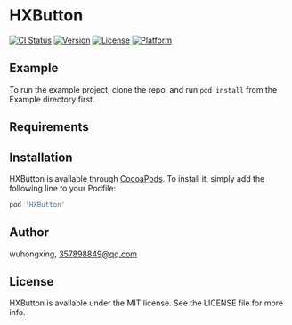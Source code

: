 # HXButton

[![CI Status](https://img.shields.io/travis/wuhongxing/HXButton.svg?style=flat)](https://travis-ci.org/wuhongxing/HXButton)
[![Version](https://img.shields.io/cocoapods/v/HXButton.svg?style=flat)](https://cocoapods.org/pods/HXButton)
[![License](https://img.shields.io/cocoapods/l/HXButton.svg?style=flat)](https://cocoapods.org/pods/HXButton)
[![Platform](https://img.shields.io/cocoapods/p/HXButton.svg?style=flat)](https://cocoapods.org/pods/HXButton)

## Example

To run the example project, clone the repo, and run `pod install` from the Example directory first.

## Requirements

## Installation

HXButton is available through [CocoaPods](https://cocoapods.org). To install
it, simply add the following line to your Podfile:

```ruby
pod 'HXButton'
```

## Author

wuhongxing, 357898849@qq.com

## License

HXButton is available under the MIT license. See the LICENSE file for more info.
